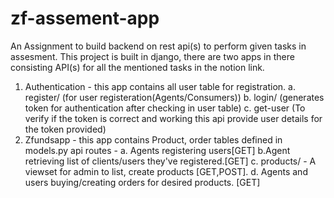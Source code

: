 # zf-assement-app
An Assignment to build backend on rest api(s) to perform given tasks in assesment. 
This project is built in django, there are two apps in there consisting API(s) for all the mentioned tasks in the notion link.
1. Authentication - this app contains all user table for registration.
   a. register/ (for user registeration(Agents/Consumers))
   b. login/ (generates token for authentication after checking in user table)
   c. get-user (To verify if the token is correct and working this api provide user details for the token provided)
2. Zfundsapp - this app contains Product, order tables defined in models.py api routes -
   a. Agents registering users[GET]
   b.Agent retrieving list of clients/users they've registered.[GET]
   c. products/ - A viewset for admin to list, create products [GET,POST].
   d. Agents and users buying/creating orders for desired products. [GET]
